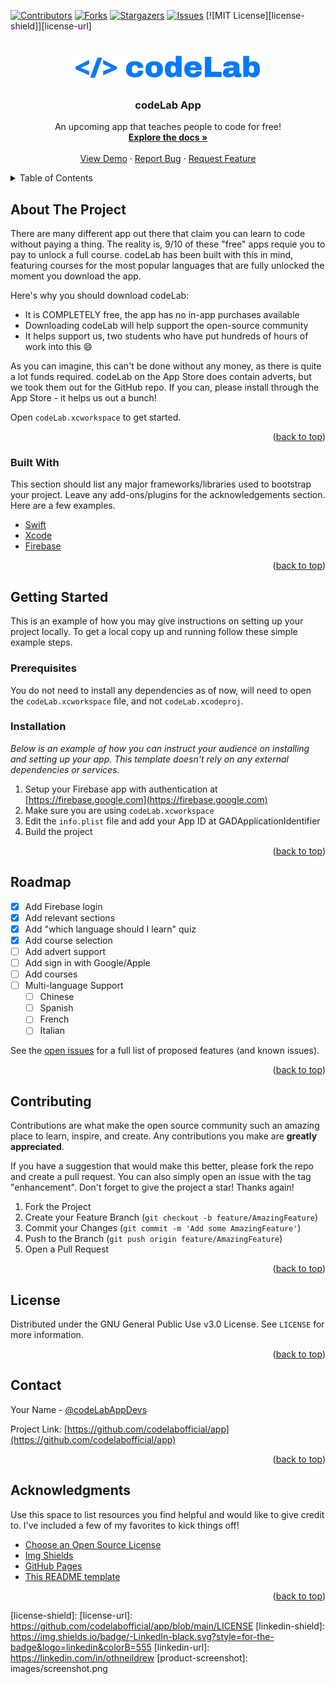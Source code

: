 <div id="top"></div>
<!--
*** Thanks for checking out the Best-README-Template. If you have a suggestion
*** that would make this better, please fork the repo and create a pull request
*** or simply open an issue with the tag "enhancement".
*** Don't forget to give the project a star!
*** Thanks again! Now go create something AMAZING! :D
-->



<!-- PROJECT SHIELDS -->
<!--
*** I'm using markdown "reference style" links for readability.
*** Reference links are enclosed in brackets [ ] instead of parentheses ( ).
*** See the bottom of this document for the declaration of the reference variables
*** for contributors-url, forks-url, etc. This is an optional, concise syntax you may use.
*** https://www.markdownguide.org/basic-syntax/#reference-style-links
-->
[![Contributors][contributors-shield]][contributors-url]
[![Forks][forks-shield]][forks-url]
[![Stargazers][stars-shield]][stars-url]
[![Issues][issues-shield]][issues-url]
[![MIT License][license-shield]][license-url]



<!-- PROJECT LOGO -->
<br />
<div align="center">
  <a href="https://github.com/codelabofficial/app">
    <img src="logo-nobk.png" alt="Logo" width="300" height="51">
  </a>

  <h3 align="center">codeLab App</h3>

  <p align="center">
    An upcoming app that teaches people to code for free!
    <br />
    <a href="https://github.com/codelaboffical/app"><strong>Explore the docs »</strong></a>
    <br />
    <br />
    <a href="https://codelabapp.uk">View Demo</a>
    ·
    <a href="https://codelabapp.uk">Report Bug</a>
    ·
    <a href="https://codelabapp.uk">Request Feature</a>
  </p>
</div>



<!-- TABLE OF CONTENTS -->
<details>
  <summary>Table of Contents</summary>
  <ol>
    <li>
      <a href="#about-the-project">About The Project</a>
      <ul>
        <li><a href="#built-with">Built With</a></li>
      </ul>
    </li>
    <li>
      <a href="#getting-started">Getting Started</a>
      <ul>
        <li><a href="#prerequisites">Prerequisites</a></li>
        <li><a href="#installation">Installation</a></li>
      </ul>
    </li>
    <li><a href="#usage">Usage</a></li>
    <li><a href="#roadmap">Roadmap</a></li>
    <li><a href="#contributing">Contributing</a></li>
    <li><a href="#license">License</a></li>
    <li><a href="#contact">Contact</a></li>
    <li><a href="#acknowledgments">Acknowledgments</a></li>
  </ol>
</details>



<!-- ABOUT THE PROJECT -->
## About The Project

There are many different app out there that claim you can learn to code without paying a thing. The reality is, 9/10 of these "free" apps requie you to pay to unlock a full course. codeLab has been built with this in mind, featuring courses for the most popular languages that are fully unlocked the moment you download the app.

Here's why you should download codeLab:
* It is COMPLETELY free, the app has no in-app purchases available
* Downloading codeLab will help support the open-source community
* It helps support us, two students who have put hundreds of hours of work into this :smile:

As you can imagine, this can't be done without any money, as there is quite a lot funds required. codeLab on the App Store does contain adverts, but we took them out for the GitHub repo. If you can, please install through the App Store - it helps us out a bunch!

Open `codeLab.xcworkspace` to get started.

<p align="right">(<a href="#top">back to top</a>)</p>



### Built With

This section should list any major frameworks/libraries used to bootstrap your project. Leave any add-ons/plugins for the acknowledgements section. Here are a few examples.

* [Swift](https://swift.org/)
* [Xcode](https://developer.apple.com/xcode/)
* [Firebase](https://firebase.google.com/)

<p align="right">(<a href="#top">back to top</a>)</p>



<!-- GETTING STARTED -->
## Getting Started

This is an example of how you may give instructions on setting up your project locally.
To get a local copy up and running follow these simple example steps.

### Prerequisites

You do not need to install any dependencies as of now, will need to open the `codeLab.xcworkspace` file, and not `codeLab.xcodeproj`.

### Installation

_Below is an example of how you can instruct your audience on installing and setting up your app. This template doesn't rely on any external dependencies or services._

1. Setup your Firebase app with authentication at [https://firebase.google.com](https://firebase.google.com)
2. Make sure you are using `codeLab.xcworkspace`
3. Edit the `info.plist` file and add your App ID at GADApplicationIdentifier
4. Build the project

<p align="right">(<a href="#top">back to top</a>)</p>

<!-- ROADMAP -->
## Roadmap

- [x] Add Firebase login
- [x] Add relevant sections
- [x] Add "which language should I learn" quiz
- [x] Add course selection
- [ ] Add advert support
- [ ] Add sign in with Google/Apple
- [ ] Add courses
- [ ] Multi-language Support
    - [ ] Chinese
    - [ ] Spanish
    - [ ] French
    - [ ] Italian

See the [open issues](https://github.com/codelabofficial/app/issues) for a full list of proposed features (and known issues).

<p align="right">(<a href="#top">back to top</a>)</p>



<!-- CONTRIBUTING -->
## Contributing

Contributions are what make the open source community such an amazing place to learn, inspire, and create. Any contributions you make are **greatly appreciated**.

If you have a suggestion that would make this better, please fork the repo and create a pull request. You can also simply open an issue with the tag "enhancement".
Don't forget to give the project a star! Thanks again!

1. Fork the Project
2. Create your Feature Branch (`git checkout -b feature/AmazingFeature`)
3. Commit your Changes (`git commit -m 'Add some AmazingFeature'`)
4. Push to the Branch (`git push origin feature/AmazingFeature`)
5. Open a Pull Request

<p align="right">(<a href="#top">back to top</a>)</p>



<!-- LICENSE -->
## License

Distributed under the GNU General Public Use v3.0 License. See `LICENSE` for more information.

<p align="right">(<a href="#top">back to top</a>)</p>



<!-- CONTACT -->
## Contact

Your Name - [@codeLabAppDevs](https://twitter.com/codeLabAppDevs)

Project Link: [https://github.com/codelabofficial/app](https://github.com/codelabofficial/app)

<p align="right">(<a href="#top">back to top</a>)</p>



<!-- ACKNOWLEDGMENTS -->
## Acknowledgments

Use this space to list resources you find helpful and would like to give credit to. I've included a few of my favorites to kick things off!

* [Choose an Open Source License](https://choosealicense.com)
* [Img Shields](https://shields.io)
* [GitHub Pages](https://pages.github.com)
* [This README template](https://github.com/othneildrew/Best-README-Template)

<p align="right">(<a href="#top">back to top</a>)</p>



<!-- MARKDOWN LINKS & IMAGES -->
<!-- https://www.markdownguide.org/basic-syntax/#reference-style-links -->
[contributors-shield]: https://img.shields.io/github/contributors/codelabofficial/app.svg?style=for-the-badge
[contributors-url]: https://github.com/codelabofficial/app/graphs/contributors
[forks-shield]: https://img.shields.io/github/forks/codelabofficial/app.svg?style=for-the-badge
[forks-url]: https://github.com/codelabofficial/app/network/members
[stars-shield]: https://img.shields.io/github/stars/codelabofficial/app.svg?style=for-the-badge
[stars-url]: https://github.com/codelabofficial/app/stargazers
[issues-shield]: https://img.shields.io/github/issues/codelabofficial/app.svg?style=for-the-badge
[issues-url]: https://github.com/codelabofficial/app/issues
[license-shield]: 
[license-url]: https://github.com/codelabofficial/app/blob/main/LICENSE
[linkedin-shield]: https://img.shields.io/badge/-LinkedIn-black.svg?style=for-the-badge&logo=linkedin&colorB=555
[linkedin-url]: https://linkedin.com/in/othneildrew
[product-screenshot]: images/screenshot.png
